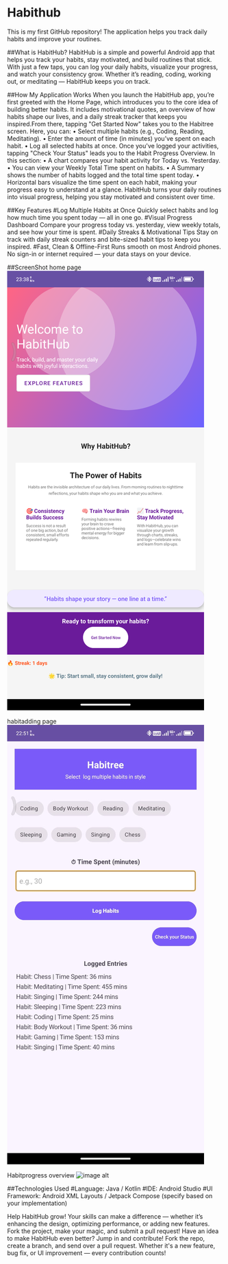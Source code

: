 # Habithub
This is my first GitHub repository! The application helps you track daily habits and improve your routines.

##What is HabitHub?
HabitHub is a simple and powerful Android app that helps you track your habits, stay motivated, and build routines that stick.
With just a few taps, you can log your daily habits, visualize your progress, and watch your consistency grow. Whether it’s reading, coding, working out, or meditating — HabitHub keeps you on track.

##How My Application Works
When you launch the HabitHub app, you’re first greeted with the Home Page, which introduces you to the core idea of building better habits. It includes motivational quotes, an overview of how habits shape our lives, and a daily streak tracker that keeps you inspired.From there, tapping "Get Started Now" takes you to the Habitree screen. Here, you can:
•	Select multiple habits (e.g., Coding, Reading, Meditating).
•	Enter the amount of time (in minutes) you’ve spent on each habit.
•	Log all selected habits at once.
Once you've logged your activities, tapping "Check Your Status" leads you to the Habit Progress Overview.
In this section:
•	A chart compares your habit activity for Today vs. Yesterday.
•	You can view your Weekly Total Time spent on habits.
•	A Summary shows the number of habits logged and the total time spent today.
•	Horizontal bars visualize the time spent on each habit, making your progress easy to understand at a glance.
HabitHub turns your daily routines into visual progress, helping you stay motivated and consistent over time.

##Key Features
#Log Multiple Habits at Once
Quickly select habits and log how much time you spent today — all in one go.
#Visual Progress Dashboard
Compare your progress today vs. yesterday, view weekly totals, and see how your time is spent.
#Daily Streaks & Motivational Tips
Stay on track with daily streak counters and bite-sized habit tips to keep you inspired.
#Fast, Clean & Offline-First
Runs smooth on most Android phones. No sign-in or internet required — your data stays on your device.

##ScreenShot
home page
![image alt](https://github.com/Dhanushc22/Habithub/blob/main/Screenshot_20250528-233832qwe.png?raw=true)

habitadding page
![image alt](https://github.com/Dhanushc22/Habithub/blob/main/WhatsApp%20Image%202025-05-28%20at%2023.39.41_112d5bc5awe.jpg?raw=true)

Habitprogress overview
![image alt]()









##Technologies Used
#Language: Java / Kotlin
#IDE: Android Studio
#UI Framework: Android XML Layouts / Jetpack Compose (specify based on your implementation)

Help HabitHub grow! Your skills can make a difference — whether it’s enhancing the design, optimizing performance, or adding new features. Fork the project, make your magic, and submit a pull request!
Have an idea to make HabitHub even better? Jump in and contribute! Fork the repo, create a branch, and send over a pull request. Whether it's a new feature, bug fix, or UI improvement — every contribution counts!









